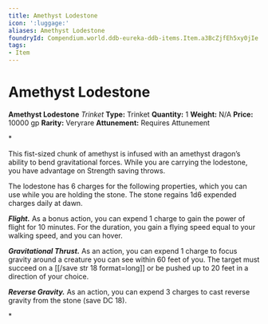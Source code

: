 ```yaml
---
title: Amethyst Lodestone
icon: ':luggage:'
aliases: Amethyst Lodestone
foundryId: Compendium.world.ddb-eureka-ddb-items.Item.a3BcZjfEh5xy0jIe
tags:
- Item
---
```


# Amethyst Lodestone

**Amethyst Lodestone**
_Trinket_
**Type:** Trinket
**Quantity:** 1
**Weight:** N/A
**Price:** 10000 gp
**Rarity:** Veryrare
**Attunement:** Requires Attunement

*<p>This fist-sized chunk of amethyst is infused with an amethyst dragon’s ability to bend gravitational forces. While you are carrying the lodestone, you have advantage on Strength saving throws.

The lodestone has 6 charges for the following properties, which you can use while you are holding the stone. The stone regains 1d6 expended charges daily at dawn.

***Flight.*** As a bonus action, you can expend 1 charge to gain the power of flight for 10 minutes. For the duration, you gain a flying speed equal to your walking speed, and you can hover.

***Gravitational Thrust.*** As an action, you can expend 1 charge to focus gravity around a creature you can see within 60 feet of you. The target must succeed on a [[/save str 18 format=long]] or be pushed up to 20 feet in a direction of your choice.

***Reverse Gravity.*** As an action, you can expend 3 charges to cast reverse gravity from the stone (save DC 18).</p>*